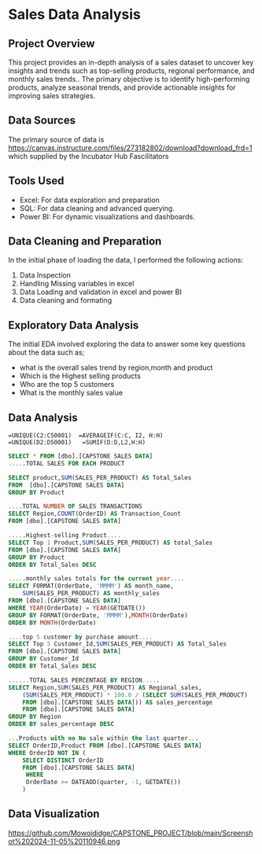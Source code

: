 # Sales Data Analysis 

## Project Overview
This project provides an in-depth analysis of a sales dataset to uncover key insights and trends such as top-selling products, regional
performance, and monthly sales trends.. The primary objective is to identify high-performing products, analyze seasonal trends, and provide actionable insights for improving sales strategies.
## Data Sources
The primary source of data is https://canvas.instructure.com/files/273182802/download?download_frd=1 which supplied by the Incubator Hub Fascilitators
## Tools Used
- Excel: For data exploration and preparation
- SQL: For data cleaning and advanced querying.
- Power BI: For dynamic visualizations and dashboards.
## Data Cleaning and Preparation
In the initial phase of loading the data, I performed the following actions:
1.  Data Inspection
2.  Handling Missing variables in excel
3.  Data Loading and validation in excel and power BI
4.  Data cleaning and formating
## Exploratory Data Analysis
The initial EDA involved exploring the data to answer some key questions about the data such as;
- what is the overall sales trend by region,month and product
- Which is the Highest  selling products
- Who are the top 5 customers
- What is the monthly sales value
## Data Analysis
```Excel
=UNIQUE(C2:C50001)  =AVERAGEIF(C:C, I2, H:H)
=UNIQUE(D2:D50001)   =SUMIF(D:D,L2,H:H)
```

```SQL
SELECT * FROM [dbo].[CAPSTONE SALES DATA]
.....TOTAL SALES FOR EACH PRODUCT

SELECT product,SUM(SALES_PER_PRODUCT) AS Total_Sales
FROM  [dbo].[CAPSTONE SALES DATA]
GROUP BY Product

....TOTAL NUMBER OF SALES TRANSACTIONS
SELECT Region,COUNT(OrderID) AS Transaction_Count
FROM [dbo].[CAPSTONE SALES DATA]

.....Highest-selling Product....
SELECT Top 1 Product,SUM(SALES_PER_PRODUCT) AS total_Sales
FROM [dbo].[CAPSTONE SALES DATA]
GROUP BY Product
ORDER BY Total_Sales DESC

.....monthly sales totals for the current year....
SELECT FORMAT(OrderDate, 'MMMM') AS month_name,
    SUM(SALES_PER_PRODUCT) AS monthly_sales
FROM [dbo].[CAPSTONE SALES DATA]
WHERE YEAR(OrderDate) = YEAR(GETDATE())
GROUP BY FORMAT(OrderDate, 'MMMM'),MONTH(OrderDate)
ORDER BY MONTH(OrderDate)

....top 5 customer by purchase amount....
SELECT Top 5 Customer_Id,SUM(SALES_PER_PRODUCT) AS Total_Sales
FROM [dbo].[CAPSTONE SALES DATA]
GROUP BY Customer_Id
ORDER BY Total_Sales DESC

......TOTAL SALES PERCENTAGE BY REGION.....
SELECT Region,SUM(SALES_PER_PRODUCT) AS Regional_sales,
    (SUM(SALES_PER_PRODUCT) * 100.0 / (SELECT SUM(SALES_PER_PRODUCT) 
	FROM [dbo].[CAPSTONE SALES DATA])) AS sales_percentage
	FROM [dbo].[CAPSTONE SALES DATA]
GROUP BY Region
ORDER BY sales_percentage DESC

...Products with no No sale within the last quarter...
SELECT OrderID,Product FROM [dbo].[CAPSTONE SALES DATA]
WHERE OrderID NOT IN (
	SELECT DISTINCT OrderID
    FROM [dbo].[CAPSTONE SALES DATA]
     WHERE 
     OrderDate >= DATEADD(quarter, -1, GETDATE())
    )
```
## Data Visualization
https://github.com/Mowoididge/CAPSTONE_PROJECT/blob/main/Screenshot%202024-11-05%20110946.png



